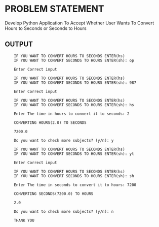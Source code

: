# PROBLEM STATEMENT

Develop Python Application To Accept Whether User Wants To Convert Hours to Seconds or Seconds to Hours 


## OUTPUT
        IF YOU WANT TO CONVERT HOURS TO SECONDS ENTER(hs)
        IF YOU WANT TO CONVERT SECONDS TO HOURS ENTER(sh): op

        Enter Correct input

        IF YOU WANT TO CONVERT HOURS TO SECONDS ENTER(hs)
        IF YOU WANT TO CONVERT SECONDS TO HOURS ENTER(sh): 987

        Enter Correct input

        IF YOU WANT TO CONVERT HOURS TO SECONDS ENTER(hs)
        IF YOU WANT TO CONVERT SECONDS TO HOURS ENTER(sh): hs

        Enter The time in hours to convert it to seconds: 2

        CONVERTING HOURS(2.0) TO SECONDS

        7200.0

        Do you want to check more subjects? (y/n): y

        IF YOU WANT TO CONVERT HOURS TO SECONDS ENTER(hs)
        IF YOU WANT TO CONVERT SECONDS TO HOURS ENTER(sh): yt

        Enter Correct input

        IF YOU WANT TO CONVERT HOURS TO SECONDS ENTER(hs)
        IF YOU WANT TO CONVERT SECONDS TO HOURS ENTER(sh): sh

        Enter The time in seconds to convert it to hours: 7200

        CONVERTING SECONDS(7200.0) TO HOURS

        2.0

        Do you want to check more subjects? (y/n): n

        THANK YOU